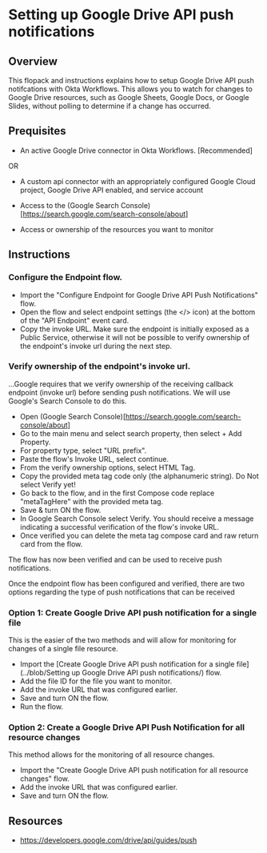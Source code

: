 # Setting up Google Drive API push notifications

## Overview
This flopack and instructions explains how to setup Google Drive API push notifcations with Okta Workflows. This allows you to watch for changes to Google Drive resources, such as Google Sheets, Google Docs, or Google Slides, without polling to determine if a change has occurred.


## Prequisites
- An active Google Drive connector in Okta Workflows. [Recommended]

OR

- A custom api connector with an appropriately configured Google Cloud project, Google Drive API enabled, and service account

- Access to the (Google Search Console)[https://search.google.com/search-console/about]
- Access or ownership of the resources you want to monitor

## Instructions

### Configure the Endpoint flow.
- Import the "Configure Endpoint for Google Drive API Push Notifications" flow.
- Open the flow and select endpoint settings (the </> icon) at the bottom of the "API Endpoint" event card.
- Copy the invoke URL.
        Make sure the endpoint is initially exposed as a Public Service, otherwise it will not be possible to verify ownership of the endpoint's invoke url during the next step.
        
### Verify ownership of the endpoint's invoke url.
...Google requires that we verify ownership of the receiving callback endpoint (invoke url) before sending push notifications. We will use Google's Search Console to do this.

- Open (Google Search Console)[https://search.google.com/search-console/about]
- Go to the main menu and select search property, then select + Add Property.
- For property type, select "URL prefix".
- Paste the flow's Invoke URL, select continue.
- From the verify ownership options, select HTML Tag.
- Copy the provided meta tag code only (the alphanumeric string). Do Not select Verify yet!
- Go back to the flow, and in the first Compose code replace "metaTagHere" with the provided meta tag.
- Save & turn ON the flow.
- In Google Search Console select Verify. You should receive a message indicating a successful verification of the flow's invoke URL.
- Once verified you can delete the meta tag compose card and raw return card from the flow.

The flow has now been verified and can be used to receive push notifications.

Once the endpoint flow has been configured and verified, there are two options regarding the type of push notifications that can be received

### Option 1: Create Google Drive API push notification for a single file

This is the easier of the two methods and will allow for monitoring for changes of a single file resource.
- Import the [Create Google Drive API push notification for a single file] (../blob/Setting up Google Drive API push notifications/) flow.
- Add the file ID for the file you want to monitor.
- Add the invoke URL that was configured earlier.
- Save and turn ON the flow.
- Run the flow.

### Option 2: Create a Google Drive API Push Notification for all resource changes

This method allows for the monitoring of all resource changes.
- Import the "Create Google Drive API push notification for all resource changes" flow.
- Add the invoke URL that was configured earlier.
- Save and turn ON the flow.


## Resources
- https://developers.google.com/drive/api/guides/push
